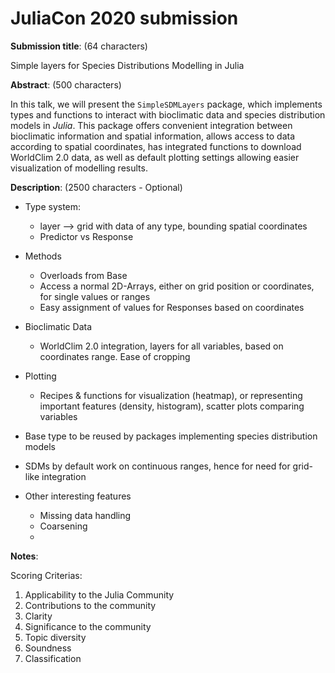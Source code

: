 # JuliaCon 2020 submission

**Submission title**: (64 characters)

Simple layers for Species Distributions Modelling in Julia

**Abstract**: (500 characters)

In this talk, we will present the `SimpleSDMLayers` package, which implements types and functions to
interact with bioclimatic data and species distribution models in *Julia*. This package
offers convenient integration between bioclimatic information and spatial information,
allows access to data according to spatial coordinates, has integrated functions to
download WorldClim 2.0 data, as well as default plotting settings allowing easier
visualization of modelling results.


**Description**: (2500 characters - Optional)

- Type system:
  - layer --> grid with data of any type, bounding spatial coordinates
  - Predictor vs Response
- Methods
  - Overloads from Base
  - Access a normal 2D-Arrays, either on grid position or coordinates, for single values or ranges
  - Easy assignment of values for Responses based on coordinates
- Bioclimatic Data
  - WorldClim 2.0 integration, layers for all variables, based on coordinates range. Ease of cropping
- Plotting
  - Recipes & functions for visualization (heatmap), or representing important features (density, histogram), scatter plots comparing variables

- Base type to be reused by packages implementing species distribution models
- SDMs by default work on continuous ranges, hence for need for grid-like integration

- Other interesting features
  - Missing data handling
  - Coarsening
  -

**Notes**:



Scoring Criterias:
1. Applicability to the Julia Community
2. Contributions to the community
3. Clarity
4. Significance to the community
5. Topic diversity
6. Soundness
7. Classification
